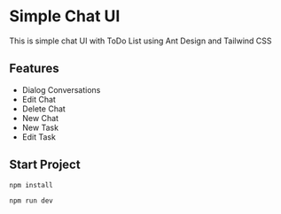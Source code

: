 # Simple Chat UI

This is simple chat UI with ToDo List using Ant Design and Tailwind CSS

## Features

- Dialog Conversations
- Edit Chat
- Delete Chat
- New Chat
- New Task
- Edit Task

## Start Project

```javascript
npm install
```

```javascript
npm run dev
```
